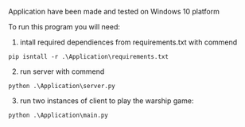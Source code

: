 Application have been made and tested on Windows 10 platform 

To run this program you will need:
	    
1) intall required dependiences from requirements.txt with commend

```commandline
pip isntall -r .\Application\requirements.txt
```
    
2) run server with commend 
```commandline
python .\Application\server.py
``` 
3) run two instances of client to play the warship game: 

```commandline
python .\Application\main.py
```


